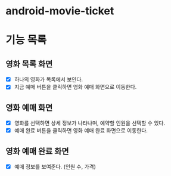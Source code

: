 # android-movie-ticket

# 기능 목록
## 영화 목록 화면
- [x] 하나의 영화가 목록에서 보인다.
- [x] 지금 예매 버튼을 클릭하면 영화 예매 화면으로 이동한다.
## 영화 예매 화면
- [x] 영화를 선택하면 상세 정보가 나타나며, 예약할 인원을 선택할 수 있다.
- [x] 예매 완료 버튼을 클릭하면 영화 예매 완료 화면으로 이동한다.
## 영화 예매 완료 화면
- [x] 예매 정보를 보여준다. (인원 수, 가격)
